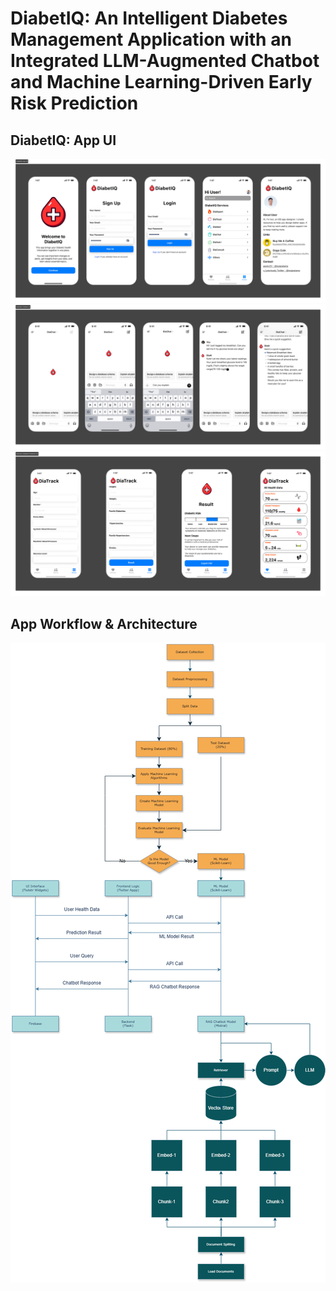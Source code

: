# DiabetIQ: An Intelligent Diabetes Management Application with an Integrated LLM-Augmented Chatbot and Machine Learning-Driven Early Risk Prediction

## DiabetIQ: App UI
![App Screenshot](Figma/App_UI.jpg)
![App Screenshot](Figma/Chatbot_UI.jpg)
![App Screenshot](Figma/Diabetes_Prediction_UI.jpg)

## App Workflow & Architecture
![App Screenshot](Documentations/FlowChart.png)
